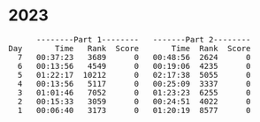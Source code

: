 # 2023

<pre>
      --------Part 1--------   -------Part 2--------
Day       Time   Rank  Score       Time  Rank  Score
  7   00:37:23   3689      0   00:48:56  2624      0
  6   00:13:56   4549      0   00:19:06  4235      0
  5   01:22:17  10212      0   02:17:38  5055      0
  4   00:13:56   5117      0   00:25:09  3337      0
  3   01:01:46   7052      0   01:23:23  6255      0
  2   00:15:33   3059      0   00:24:51  4022      0
  1   00:06:40   3173      0   01:20:19  8577      0
</pre>
